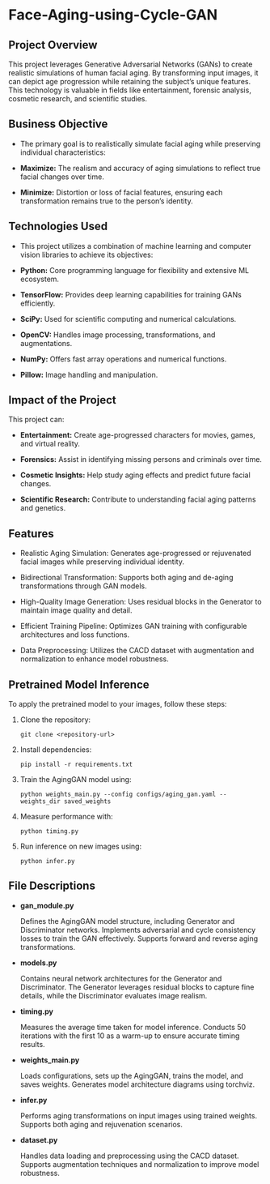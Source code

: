 # Face-Aging-using-Cycle-GAN

## Project Overview

  This project leverages Generative Adversarial Networks (GANs) to create realistic simulations of human facial aging. By transforming input images, it can depict age progression while retaining the subject’s unique features. This technology is valuable in fields like entertainment, forensic analysis, cosmetic research, and scientific studies.

## Business Objective

  - The primary goal is to realistically simulate facial aging while preserving individual characteristics:

  - **Maximize:** The realism and accuracy of aging simulations to reflect true facial changes over time.

  - **Minimize:** Distortion or loss of facial features, ensuring each transformation remains true to the person’s identity.
 
## Technologies Used

  - This project utilizes a combination of machine learning and computer vision libraries to achieve its objectives:

  -  **Python:** Core programming language for flexibility and extensive ML ecosystem.

  -  **TensorFlow:** Provides deep learning capabilities for training GANs efficiently.

  -  **SciPy:** Used for scientific computing and numerical calculations.

  -  **OpenCV:** Handles image processing, transformations, and augmentations.

  -  **NumPy:** Offers fast array operations and numerical functions.

  -  **Pillow:** Image handling and manipulation.

## Impact of the Project

This project can:

  -  **Entertainment:** Create age-progressed characters for movies, games, and virtual reality.

  -  **Forensics:** Assist in identifying missing persons and criminals over time.

  -  **Cosmetic Insights:** Help study aging effects and predict future facial changes.

  -  **Scientific Research:** Contribute to understanding facial aging patterns and genetics.

## Features

- Realistic Aging Simulation: Generates age-progressed or rejuvenated facial images while preserving individual identity.

- Bidirectional Transformation: Supports both aging and de-aging transformations through GAN models.

- High-Quality Image Generation: Uses residual blocks in the Generator to maintain image quality and detail.

- Efficient Training Pipeline: Optimizes GAN training with configurable architectures and loss functions.

- Data Preprocessing: Utilizes the CACD dataset with augmentation and normalization to enhance model robustness.

## Pretrained Model Inference
To apply the pretrained model to your images, follow these steps:

1. Clone the repository:
   ```
   git clone <repository-url>
   ```
2. Install dependencies:
   ```
   pip install -r requirements.txt
   ```
3. Train the AgingGAN model using:
   ```
   python weights_main.py --config configs/aging_gan.yaml --weights_dir saved_weights
   ```
5. Measure performance with:
   ```
   python timing.py
   ```
7. Run inference on new images using:
   ```
   python infer.py
   ```
## File Descriptions

-  **gan_module.py**

      Defines the AgingGAN model structure, including Generator and Discriminator networks. Implements adversarial and cycle consistency losses to train the GAN effectively. Supports forward and reverse aging   transformations.

-  **models.py**

      Contains neural network architectures for the Generator and Discriminator. The Generator leverages residual blocks to capture fine details, while the Discriminator evaluates image realism.

-  **timing.py**

      Measures the average time taken for model inference. Conducts 50 iterations with the first 10 as a warm-up to ensure accurate timing results.

-  **weights_main.py**

      Loads configurations, sets up the AgingGAN, trains the model, and saves weights. Generates model architecture diagrams using torchviz.

-  **infer.py**

      Performs aging transformations on input images using trained weights. Supports both aging and rejuvenation scenarios.

-  **dataset.py**

      Handles data loading and preprocessing using the CACD dataset. Supports augmentation techniques and normalization to improve model robustness.

